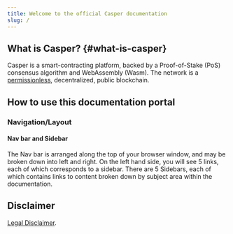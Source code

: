 ```yaml
---
title: Welcome to the official Casper documentation
slug: /
---
```


## What is Casper? {#what-is-casper}

Casper is a smart-contracting platform, backed by a Proof-of-Stake (PoS) consensus algorithm and WebAssembly (Wasm). The network is a [permissionless](./concepts/glossary/P.md#permissionless), decentralized, public blockchain.

## How to use this documentation portal

### Navigation/Layout

#### Nav bar and Sidebar
The Nav bar is arranged along the top of your browser window, and may be broken down into left and right. On the left hand side, you will see 5 links, each of which corresponds to a sidebar. There are 5 Sidebars, each of which contains links to content broken down by subject area within the documentation. 


## Disclaimer

[Legal Disclaimer](./disclaimer.md). 

